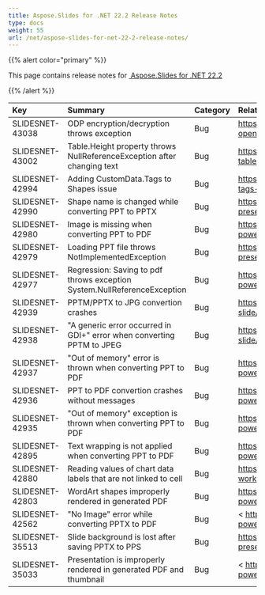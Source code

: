 ```yaml
---
title: Aspose.Slides for .NET 22.2 Release Notes
type: docs
weight: 55
url: /net/aspose-slides-for-net-22-2-release-notes/
---
```


{{% alert color="primary" %}} 

This page contains release notes for [ Aspose.Slides for .NET 22.2](https://www.nuget.org/packages/Aspose.Slides.NET/)

{{% /alert %}} 

|**Key**|**Summary**|**Category**|**Related Documentation**|
| :- | :- | :- | :- |
|SLIDESNET-43038|ODP encryption/decryption throws exception|Bug|<https://docs.aspose.com/slides/net/convert-openoffice-odp/>
|SLIDESNET-43002|Table.Height property throws NullReferenceException after changing text|Bug|<https://docs.aspose.com/slides/net/powerpoint-table/>
|SLIDESNET-42994|Adding CustomData.Tags to Shapes issue |Bug|<https://docs.aspose.com/slides/net/managing-tags-and-custom-data/>
|SLIDESNET-42990|Shape name is changed while converting PPT to PPTX|Bug|<https://docs.aspose.com/slides/net/save-presentation/>
|SLIDESNET-42980|Image is missing when converting PPT to PDF|Bug|<https://docs.aspose.com/slides/net/convert-powerpoint-to-pdf/>
|SLIDESNET-42979|Loading PPT file throws NotImplementedException|Bug|<https://docs.aspose.com/slides/net/open-presentation/>
|SLIDESNET-42977|Regression: Saving to pdf throws exception System.NullReferenceException|Bug|<https://docs.aspose.com/slides/net/convert-powerpoint-to-pdf/>
|SLIDESNET-42939|PPTM/PPTX to JPG convertion crashes|Bug|<https://docs.aspose.com/slides/net/convert-slide/>
|SLIDESNET-42938|"A generic error occurred in GDI+" error when converting PPTM to JPEG|Bug|<https://docs.aspose.com/slides/net/convert-slide/>
|SLIDESNET-42937|"Out of memory" error is thrown when converting PPT to PDF|Bug|<https://docs.aspose.com/slides/net/convert-powerpoint-to-pdf/>
|SLIDESNET-42936|PPT to PDF convertion crashes without messages|Bug|<https://docs.aspose.com/slides/net/convert-powerpoint-to-pdf/>
|SLIDESNET-42935|"Out of memory" exception is thrown when converting PPT to PDF|Bug|<https://docs.aspose.com/slides/net/convert-powerpoint-to-pdf/>
|SLIDESNET-42895|Text wrapping is not applied when converting PPT to PDF|Bug|<https://docs.aspose.com/slides/net/convert-powerpoint-to-pdf/>
|SLIDESNET-42880|Reading values of chart data labels that are not linked to cell|Bug|<https://docs.aspose.com/slides/net/chart-workbook/>
|SLIDESNET-42803|WordArt shapes improperly rendered in generated PDF|Bug|<https://docs.aspose.com/slides/net/convert-powerpoint-to-pdf/>
|SLIDESNET-42562|"No Image" error while converting PPTX to PDF|Bug|< https://docs.aspose.com/slides/net/convert-powerpoint-to-pdf/>
|SLIDESNET-35513|Slide background is lost after saving PPTX to PPS|Bug|<https://docs.aspose.com/slides/net/save-presentation/>
|SLIDESNET-35033|Presentation is improperly rendered in generated PDF and thumbnail|Bug|< https://docs.aspose.com/slides/net/convert-powerpoint-to-pdf/>
